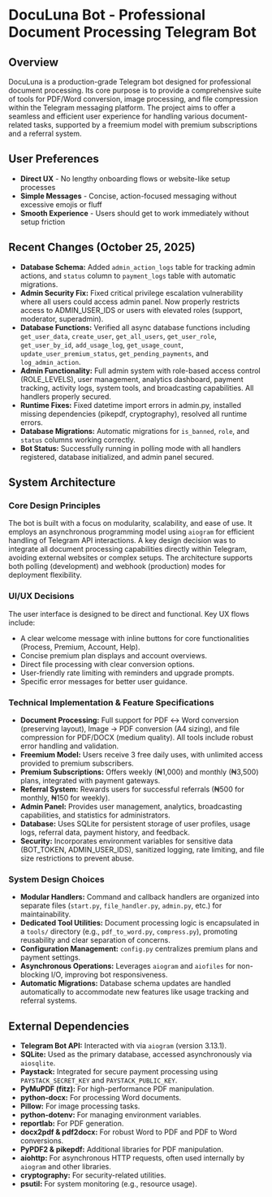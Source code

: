 # DocuLuna Bot - Professional Document Processing Telegram Bot

## Overview
DocuLuna is a production-grade Telegram bot designed for professional document processing. Its core purpose is to provide a comprehensive suite of tools for PDF/Word conversion, image processing, and file compression within the Telegram messaging platform. The project aims to offer a seamless and efficient user experience for handling various document-related tasks, supported by a freemium model with premium subscriptions and a referral system.

## User Preferences
- **Direct UX** - No lengthy onboarding flows or website-like setup processes
- **Simple Messages** - Concise, action-focused messaging without excessive emojis or fluff
- **Smooth Experience** - Users should get to work immediately without setup friction

## Recent Changes (October 25, 2025)
- **Database Schema:** Added `admin_action_logs` table for tracking admin actions, and `status` column to `payment_logs` table with automatic migrations.
- **Admin Security Fix:** Fixed critical privilege escalation vulnerability where all users could access admin panel. Now properly restricts access to ADMIN_USER_IDS or users with elevated roles (support, moderator, superadmin).
- **Database Functions:** Verified all async database functions including `get_user_data`, `create_user`, `get_all_users`, `get_user_role`, `get_user_by_id`, `add_usage_log`, `get_usage_count`, `update_user_premium_status`, `get_pending_payments`, and `log_admin_action`.
- **Admin Functionality:** Full admin system with role-based access control (ROLE_LEVELS), user management, analytics dashboard, payment tracking, activity logs, system tools, and broadcasting capabilities. All handlers properly secured.
- **Runtime Fixes:** Fixed datetime import errors in admin.py, installed missing dependencies (pikepdf, cryptography), resolved all runtime errors.
- **Database Migrations:** Automatic migrations for `is_banned`, `role`, and `status` columns working correctly.
- **Bot Status:** Successfully running in polling mode with all handlers registered, database initialized, and admin panel secured.

## System Architecture

### Core Design Principles
The bot is built with a focus on modularity, scalability, and ease of use. It employs an asynchronous programming model using `aiogram` for efficient handling of Telegram API interactions. A key design decision was to integrate all document processing capabilities directly within Telegram, avoiding external websites or complex setups. The architecture supports both polling (development) and webhook (production) modes for deployment flexibility.

### UI/UX Decisions
The user interface is designed to be direct and functional. Key UX flows include:
- A clear welcome message with inline buttons for core functionalities (Process, Premium, Account, Help).
- Concise premium plan displays and account overviews.
- Direct file processing with clear conversion options.
- User-friendly rate limiting with reminders and upgrade prompts.
- Specific error messages for better user guidance.

### Technical Implementation & Feature Specifications
- **Document Processing:** Full support for PDF ↔ Word conversion (preserving layout), Image → PDF conversion (A4 sizing), and file compression for PDF/DOCX (medium quality). All tools include robust error handling and validation.
- **Freemium Model:** Users receive 3 free daily uses, with unlimited access provided to premium subscribers.
- **Premium Subscriptions:** Offers weekly (₦1,000) and monthly (₦3,500) plans, integrated with payment gateways.
- **Referral System:** Rewards users for successful referrals (₦500 for monthly, ₦150 for weekly).
- **Admin Panel:** Provides user management, analytics, broadcasting capabilities, and statistics for administrators.
- **Database:** Uses SQLite for persistent storage of user profiles, usage logs, referral data, payment history, and feedback.
- **Security:** Incorporates environment variables for sensitive data (BOT_TOKEN, ADMIN_USER_IDS), sanitized logging, rate limiting, and file size restrictions to prevent abuse.

### System Design Choices
- **Modular Handlers:** Command and callback handlers are organized into separate files (`start.py`, `file_handler.py`, `admin.py`, etc.) for maintainability.
- **Dedicated Tool Utilities:** Document processing logic is encapsulated in a `tools/` directory (e.g., `pdf_to_word.py`, `compress.py`), promoting reusability and clear separation of concerns.
- **Configuration Management:** `config.py` centralizes premium plans and payment settings.
- **Asynchronous Operations:** Leverages `aiogram` and `aiofiles` for non-blocking I/O, improving bot responsiveness.
- **Automatic Migrations:** Database schema updates are handled automatically to accommodate new features like usage tracking and referral systems.

## External Dependencies

- **Telegram Bot API:** Interacted with via `aiogram` (version 3.13.1).
- **SQLite:** Used as the primary database, accessed asynchronously via `aiosqlite`.
- **Paystack:** Integrated for secure payment processing using `PAYSTACK_SECRET_KEY` and `PAYSTACK_PUBLIC_KEY`.
- **PyMuPDF (fitz):** For high-performance PDF manipulation.
- **python-docx:** For processing Word documents.
- **Pillow:** For image processing tasks.
- **python-dotenv:** For managing environment variables.
- **reportlab:** For PDF generation.
- **docx2pdf & pdf2docx:** For robust Word to PDF and PDF to Word conversions.
- **PyPDF2 & pikepdf:** Additional libraries for PDF manipulation.
- **aiohttp:** For asynchronous HTTP requests, often used internally by `aiogram` and other libraries.
- **cryptography:** For security-related utilities.
- **psutil:** For system monitoring (e.g., resource usage).